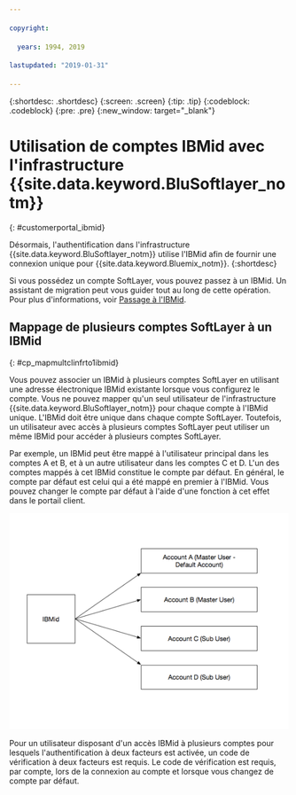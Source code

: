 ```yaml
---

copyright:

  years: 1994, 2019

lastupdated: "2019-01-31"

---
```


{:shortdesc: .shortdesc}
{:screen: .screen}
{:tip: .tip}
{:codeblock: .codeblock}
{:pre: .pre}
{:new_window: target="_blank"}

# Utilisation de comptes IBMid avec l'infrastructure {{site.data.keyword.BluSoftlayer_notm}}
{: #customerportal_ibmid}

Désormais, l'authentification dans l'infrastructure {{site.data.keyword.BluSoftlayer_notm}} utilise l'IBMid afin de fournir une connexion unique pour {{site.data.keyword.Bluemix_notm}}.
{:shortdesc}

Si
vous possédez un compte SoftLayer, vous pouvez passez à un IBMid. Un assistant de migration peut vous guider tout au long de cette opération. Pour plus d'informations, voir [Passage à l'IBMid](/docs/account?topic=account-switchtoIBMid#switchtoIBMid).

## Mappage de plusieurs comptes SoftLayer à un IBMid
{: #cp_mapmultclinfrto1ibmid}

Vous pouvez associer un IBMid à plusieurs comptes SoftLayer en utilisant une adresse électronique IBMid existante lorsque vous configurez le
compte. Vous ne pouvez mapper qu'un seul utilisateur de l'infrastructure {{site.data.keyword.BluSoftlayer_notm}} pour chaque compte à l'IBMid unique. L'IBMid doit être unique dans chaque compte SoftLayer. Toutefois, un utilisateur avec accès à plusieurs comptes SoftLayer peut utiliser un même IBMid pour accéder à plusieurs comptes SoftLayer.

Par exemple, un IBMid peut être mappé à l'utilisateur principal dans les comptes A et B, et à un autre utilisateur dans les comptes C et D. L'un des comptes mappés à cet IBMid constitue le compte par défaut. En général, le compte par défaut est celui qui a été mappé en premier à l'IBMid. Vous pouvez changer le compte par défaut à l'aide d'une fonction à cet effet dans le portail client.

![Mappage de plusieurs comptes SoftLayer à un IBMid](images/ibmid-image.png)

Pour un utilisateur disposant d'un accès IBMid à plusieurs comptes pour lesquels l'authentification à deux facteurs est activée, un code de vérification à deux facteurs est requis. Le code de vérification est requis, par compte, lors de la connexion au compte et lorsque vous changez de compte par défaut.
